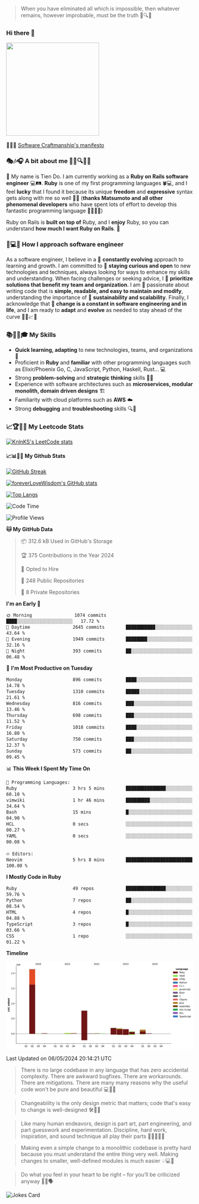 > When you have eliminated all which is impossible, then whatever remains, however improbable, must be the truth 🤔🔍💡
### Hi there 👋

<!--
**foreverLoveWisdom/foreverLoveWisdom** is a ✨ _special_ ✨ repository because its `README.md` (this file) appears on your GitHub profile.

Here are some ideas to get you started:

- 🔭 I’m currently working on ...
- 🌱 I’m currently learning ...
- 👯 I’m looking to collaborate on ...
- 🤔 I’m looking for help with ...
- 💬 Ask me about ...
- 📫 How to reach me: ...
- 😄 Pronouns: ...
- ⚡ Fun fact: ...
-->

<img src="https://codecondo.com/wp-content/uploads/2017/09/railslogo.png" width="250" height="250">

 📜🔨🌟 [Software Craftmanship's manifesto](http://manifesto.softwarecraftsmanship.org/)

### 🎭🎶🎧 A bit about me 🕵️‍♀️🔍🕵️‍♂️
👋 My name is Tien Do. I am currently working as a **Ruby on Rails software engineer** 💻🛤️. **Ruby** is one of my first programming languages 🍀💻, and I feel **lucky** that I found it because its unique **freedom** and **expressive** syntax gets along with me so well 🤗💬 (**thanks Matsumoto and all other phenomenal developers** who have spent lots of effort to develop this fantastic programming language 🙏👨‍💻🌟)

Ruby on Rails is **built on top of** Ruby, and I **enjoy** Ruby, so you can understand **how much I want Ruby on Rails**. 🤩

### 🤔💻🔨 How I approach software engineer
As a software engineer, I believe in a 🔄 **constantly evolving** approach to learning and growth. I am committed to 🤔 **staying curious and open** to new technologies and techniques, always looking for ways to enhance my skills and understanding. When facing challenges or seeking advice, I 👥  **prioritize solutions that benefit my team and organization**. I am 🎉 passionate about writing code that is **simple, readable, and easy to maintain and modify**, understanding the importance of 🌱 **sustainability and scalability**. Finally, I acknowledge that 🌊 **change is a constant in software engineering and in life**, and I am ready to **adapt** and **evolve** as needed to stay ahead of the curve 🏃‍♂️📈🔄

### 📚🧑‍💻🎓 My Skills
- **Quick learning, adapting** to new technologies, teams, and organizations 🚀
- Proficient in **Ruby** and **familiar** with other programming languages such as Elixir/Phoenix Go, C, JavaScript, Python, Haskell, Rust... 💻
- Strong **problem-solving** and **strategic thinking** skills 🤔💡
- Experience with software architectures such as **microservices, modular monolith, domain driven designs** 🏗️
- Familiarity with cloud platforms such as **AWS** ☁️ 
- Strong **debugging** and **troubleshooting** skills 🔍🐞


### 📈🏆🧑‍💻 My Leetcode Stats
[![KnlnKS's LeetCode stats](https://leetcode-stats-six.vercel.app/?username=foreverLoveWisdom&theme=dark)](https://github.com/KnlnKS/leetcode-stats)

#### 📈📊👨‍💻  My Github Stats

[![GitHub Streak](https://github-readme-streak-stats.herokuapp.com/?user=foreverLoveWisdom&theme=dracula)](https://git.io/streak-stats)
&nbsp;
&nbsp;

[![foreverLoveWisdom's GitHub stats](https://github-readme-stats.vercel.app/api?username=foreverLoveWisdom&show_icons=true&theme=react&count_private=true)](https://github.com/anuraghazra/github-readme-stats)

[![Top Langs](https://github-readme-stats.vercel.app/api/top-langs/?username=foreverLoveWisdom&show_icons=true&theme=vue-dark)](https://github.com/anuraghazra/github-readme-stats)

<!--START_SECTION:waka-->
![Code Time](http://img.shields.io/badge/Code%20Time-2%2C799%20hrs%2040%20mins-blue)

![Profile Views](http://img.shields.io/badge/Profile%20Views-0-blue)

**🐱 My GitHub Data** 

> 📦 312.6 kB Used in GitHub's Storage 
 > 
> 🏆 375 Contributions in the Year 2024
 > 
> 💼 Opted to Hire
 > 
> 📜 248 Public Repositories 
 > 
> 🔑 8 Private Repositories 
 > 
**I'm an Early 🐤** 

```text
🌞 Morning                1074 commits        ████░░░░░░░░░░░░░░░░░░░░░   17.72 % 
🌆 Daytime                2645 commits        ███████████░░░░░░░░░░░░░░   43.64 % 
🌃 Evening                1949 commits        ████████░░░░░░░░░░░░░░░░░   32.16 % 
🌙 Night                  393 commits         ██░░░░░░░░░░░░░░░░░░░░░░░   06.48 % 
```
📅 **I'm Most Productive on Tuesday** 

```text
Monday                   896 commits         ████░░░░░░░░░░░░░░░░░░░░░   14.78 % 
Tuesday                  1310 commits        █████░░░░░░░░░░░░░░░░░░░░   21.61 % 
Wednesday                816 commits         ███░░░░░░░░░░░░░░░░░░░░░░   13.46 % 
Thursday                 698 commits         ███░░░░░░░░░░░░░░░░░░░░░░   11.52 % 
Friday                   1018 commits        ████░░░░░░░░░░░░░░░░░░░░░   16.80 % 
Saturday                 750 commits         ███░░░░░░░░░░░░░░░░░░░░░░   12.37 % 
Sunday                   573 commits         ██░░░░░░░░░░░░░░░░░░░░░░░   09.45 % 
```


📊 **This Week I Spent My Time On** 

```text
💬 Programming Languages: 
Ruby                     3 hrs 5 mins        ███████████████░░░░░░░░░░   60.10 % 
vimwiki                  1 hr 46 mins        █████████░░░░░░░░░░░░░░░░   34.64 % 
Bash                     15 mins             █░░░░░░░░░░░░░░░░░░░░░░░░   04.90 % 
HCL                      0 secs              ░░░░░░░░░░░░░░░░░░░░░░░░░   00.27 % 
YAML                     0 secs              ░░░░░░░░░░░░░░░░░░░░░░░░░   00.08 % 

🔥 Editors: 
Neovim                   5 hrs 8 mins        █████████████████████████   100.00 % 
```

**I Mostly Code in Ruby** 

```text
Ruby                     49 repos            ███████████████░░░░░░░░░░   59.76 % 
Python                   7 repos             ██░░░░░░░░░░░░░░░░░░░░░░░   08.54 % 
HTML                     4 repos             █░░░░░░░░░░░░░░░░░░░░░░░░   04.88 % 
TypeScript               3 repos             █░░░░░░░░░░░░░░░░░░░░░░░░   03.66 % 
CSS                      1 repo              ░░░░░░░░░░░░░░░░░░░░░░░░░   01.22 % 
```



**Timeline**

![Lines of Code chart](https://raw.githubusercontent.com/foreverLoveWisdom/foreverLoveWisdom/main/assets/bar_graph.png)


 Last Updated on 06/05/2024 20:14:21 UTC
<!--END_SECTION:waka-->


> There is no large codebase in any language that has zero accidental complexity. There are awkward bugfixes. There are workarounds. There are mitigations.
> There are many many reasons why the useful code won't be pure and beautiful 💻🐞🤔

> Changeability is the only design metric that matters; code that's easy to change is well-designed 🛠️🔄🎨

> Like many human endeavors, design is part art, part engineering, and part guesswork and experimentation. Discipline, hard work, inspiration, and sound technique all play their parts 🎨🧑‍💻🔬🧪

> Mak­ing even a sim­ple change to a mono­lith­ic code­base is pret­ty hard because you must under­stand the entire thing very well. Mak­ing changes to small­er, well-defined mod­ules is much easier 💡💻🤔
 
 > Do what you feel in your heart to be right – for you’ll be criticized anyway 💖🙏🗣️ 
 
![Jokes Card](https://readme-jokes.vercel.app/api)

